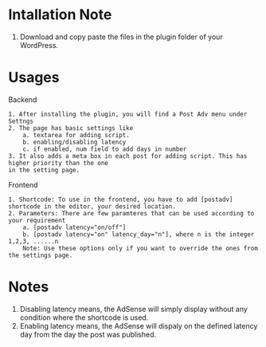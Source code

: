Intallation Note
===================
1. Download and copy paste the files in the plugin folder of your WordPress.

Usages
===================

Backend

	1. After installing the plugin, you will find a Post Adv menu under Settngs
	2. The page has basic settings like
		a. textarea for adding script.
		b. enabling/disabling latency
		c. if enabled, num field to add days in number
	3. It also adds a meta box in each post for adding script. This has higher priority than the one
	in the setting page.

Frontend

	1. Shortcode: To use in the frontend, you have to add [postadv] shortcode in the editor, your desired location.
	2. Parameters: There are few paramteres that can be used according to your requirement
		a. [postadv latency="on/off"]
		b. [postadv latency="on" latency_day="n"], where n is the integer 1,2,3, ......n
		Note: Use these options only if you want to override the ones from the settings page. 

Notes
====================
1. Disabling latency means, the AdSense will simply display without any condition where the shortcode is used. 
1. Enabling latency means, the AdSense will dispaly on the defined latency day from the day the post was published.
